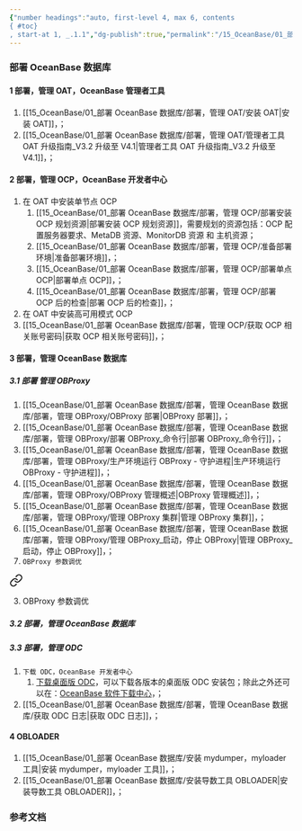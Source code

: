 ```yaml
---
{"number headings":"auto, first-level 4, max 6, contents
{ #toc}
, start-at 1, _.1.1","dg-publish":true,"permalink":"/15_OceanBase/01_部署 OceanBase 数据库/","dgPassFrontmatter":true}
---
```



### 部署 OceanBase 数据库
#### 1 部署，管理 OAT，OceanBase 管理者工具
1. [[15_OceanBase/01_部署 OceanBase 数据库/部署，管理 OAT/安装 OAT\|安装 OAT]]，；
2. [[15_OceanBase/01_部署 OceanBase 数据库/部署，管理 OAT/管理者工具 OAT 升级指南_V3.2 升级至 V4.1\|管理者工具 OAT 升级指南_V3.2 升级至 V4.1]]，；

#### 2 部署，管理 OCP，OceanBase 开发者中心
1. 在 OAT 中安装单节点 OCP
	1. [[15_OceanBase/01_部署 OceanBase 数据库/部署，管理 OCP/部署安装 OCP 规划资源\|部署安装 OCP 规划资源]]，需要规划的资源包括：OCP 配置服务器要求、MetaDB 资源、MonitorDB 资源 和 主机资源；
	2. [[15_OceanBase/01_部署 OceanBase 数据库/部署，管理 OCP/准备部署环境\|准备部署环境]]，；
	3. [[15_OceanBase/01_部署 OceanBase 数据库/部署，管理 OCP/部署单点 OCP\|部署单点 OCP]]，；
	4. [[15_OceanBase/01_部署 OceanBase 数据库/部署，管理 OCP/部署 OCP 后的检查\|部署 OCP 后的检查]]，；
2. 在 OAT 中安装高可用模式 OCP
3. [[15_OceanBase/01_部署 OceanBase 数据库/部署，管理 OCP/获取 OCP 相关账号密码\|获取 OCP 相关账号密码]]，；


#### 3 部署，管理 OceanBase 数据库
##### 3.1 部署 管理 OBProxy
1. [[15_OceanBase/01_部署 OceanBase 数据库/部署，管理 OceanBase 数据库/部署，管理 OBProxy/OBProxy 部署\|OBProxy 部署]]，；
2. [[15_OceanBase/01_部署 OceanBase 数据库/部署，管理 OceanBase 数据库/部署，管理 OBProxy/部署 OBProxy_命令行\|部署 OBProxy_命令行]]，；
3. [[15_OceanBase/01_部署 OceanBase 数据库/部署，管理 OceanBase 数据库/部署，管理 OBProxy/生产环境运行 OBProxy - 守护进程\|生产环境运行 OBProxy - 守护进程]]，；
4. [[15_OceanBase/01_部署 OceanBase 数据库/部署，管理 OceanBase 数据库/部署，管理 OBProxy/OBProxy 管理概述\|OBProxy 管理概述]]，；
5. [[15_OceanBase/01_部署 OceanBase 数据库/部署，管理 OceanBase 数据库/部署，管理 OBProxy/管理 OBProxy 集群\|管理 OBProxy 集群]]，；
6. [[15_OceanBase/01_部署 OceanBase 数据库/部署，管理 OceanBase 数据库/部署，管理 OBProxy/管理 OBProxy_启动，停止 OBProxy\|管理 OBProxy_启动，停止 OBProxy]]，；
7. `OBProxy 参数调优`
<div class="transclusion internal-embed is-loaded"><a class="markdown-embed-link" href="/15-ocean-base/05-ocean-base/#9c71b0" aria-label="Open link"><svg xmlns="http://www.w3.org/2000/svg" width="24" height="24" viewBox="0 0 24 24" fill="none" stroke="currentColor" stroke-width="2" stroke-linecap="round" stroke-linejoin="round" class="svg-icon lucide-link"><path d="M10 13a5 5 0 0 0 7.54.54l3-3a5 5 0 0 0-7.07-7.07l-1.72 1.71"></path><path d="M14 11a5 5 0 0 0-7.54-.54l-3 3a5 5 0 0 0 7.07 7.07l1.71-1.71"></path></svg></a><div class="markdown-embed">



3. OBProxy 参数调优 

</div></div>

##### 3.2 部署，管理 OceanBase 数据库
##### 3.3 部署，管理 ODC
1. `下载 ODC，OceanBase 开发者中心`
	1. [下载桌面版 ODC](https://help.aliyun.com/document_detail/212816.html)，可以下载各版本的桌面版 ODC 安装包；除此之外还可以在：[OceanBase 软件下载中心](https://www.oceanbase.com/softwarecenter-enterprise)，；
2. [[15_OceanBase/01_部署 OceanBase 数据库/部署，管理 OceanBase 数据库/获取 ODC 日志\|获取 ODC 日志]]，；


#### 4 OBLOADER
1. [[15_OceanBase/01_部署 OceanBase 数据库/安装 mydumper，myloader 工具\|安装 mydumper，myloader 工具]]，；
2. [[15_OceanBase/01_部署 OceanBase 数据库/安装导数工具 OBLOADER\|安装导数工具 OBLOADER]]，；



### 参考文档







